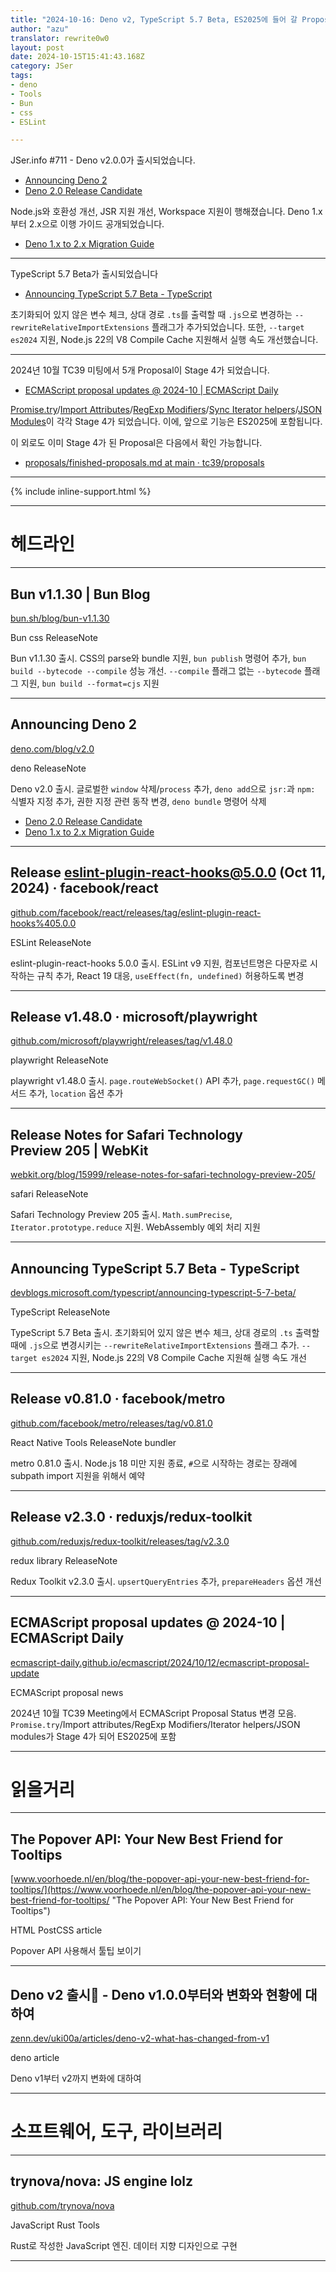 ```yaml
---
title: "2024-10-16: Deno v2, TypeScript 5.7 Beta, ES2025에 들어 갈 Proposal 다섯가지"
author: "azu"
translator: rewrite0w0
layout: post
date: 2024-10-15T15:41:43.168Z
category: JSer
tags:
- deno
- Tools
- Bun
- css
- ESLint

---
```


JSer.info #711 - Deno v2.0.0가 출시되었습니다.

- [Announcing Deno 2](https://deno.com/blog/v2.0)
- [Deno 2.0 Release Candidate](https://deno.com/blog/v2.0-release-candidate)

Node.js와 호환성 개선, JSR 지원 개선, Workspace 지원이 행해졌습니다.
Deno 1.x부터 2.x으로 이행 가이드 공개되었습니다.

- [Deno 1.x to 2.x Migration Guide](https://docs.deno.com/runtime/reference/migration_guide/)

---

TypeScript 5.7 Beta가 출시되었습니다

- [Announcing TypeScript 5.7 Beta - TypeScript](https://devblogs.microsoft.com/typescript/announcing-typescript-5-7-beta/)

초기화되어 있지 않은 변수 체크, 상대 경로 `.ts`를 출력할 때 `.js`으로 변경하는 `--rewriteRelativeImportExtensions` 플래그가 추가되었습니다.
또한, `--target es2024` 지원, Node.js 22의 V8 Compile Cache 지원해서 실행 속도 개선했습니다.

---

2024년 10월 TC39 미팅에서 5개 Proposal이 Stage 4가 되었습니다.

- [ECMAScript proposal updates @ 2024-10 | ECMAScript Daily](https://ecmascript-daily.github.io/ecmascript/2024/10/12/ecmascript-proposal-update)

[Promise.try](https://github.com/tc39/proposal-promise-try)/[Import Attributes](https://github.com/tc39/proposal-import-attributes)/[RegExp Modifiers](https://github.com/tc39/proposal-regexp-modifiers)/[Sync Iterator helpers](https://github.com/tc39/proposal-iterator-helpers)/[JSON Modules](https://github.com/tc39/proposal-json-modules)이 각각 Stage 4가 되었습니다.
이에, 앞으로 기능은 ES2025에 포함됩니다.

이 외로도 이미 Stage 4가 된 Proposal은 다음에서 확인 가능합니다.

- [proposals/finished-proposals.md at main · tc39/proposals](https://github.com/tc39/proposals/blob/main/finished-proposals.md)


----

{% include inline-support.html %}

----

<h1 class="site-genre">헤드라인</h1>

----

## Bun v1.1.30 | Bun Blog
[bun.sh/blog/bun-v1.1.30](https://bun.sh/blog/bun-v1.1.30 "Bun v1.1.30 | Bun Blog")
<p class="jser-tags jser-tag-icon"><span class="jser-tag">Bun</span> <span class="jser-tag">css</span> <span class="jser-tag">ReleaseNote</span></p>

Bun v1.1.30 출시.
CSS의 parse와 bundle 지원, `bun publish` 명령어 추가, `bun build --bytecode --compile` 성능 개선.
`--compile` 플래그 없는 `--bytecode` 플래그 지원, `bun build --format=cjs` 지원


----

## Announcing Deno 2
[deno.com/blog/v2.0](https://deno.com/blog/v2.0 "Announcing Deno 2")
<p class="jser-tags jser-tag-icon"><span class="jser-tag">deno</span> <span class="jser-tag">ReleaseNote</span></p>

Deno v2.0 출시.
글로벌한 `window` 삭제/`process` 추가, `deno add`으로 `jsr:`과 `npm:` 식별자 지정 추가, 권한 지정 관련 동작 변경, `deno bundle` 명령어 삭제

- [Deno 2.0 Release Candidate](https://deno.com/blog/v2.0-release-candidate "Deno 2.0 Release Candidate")
- [Deno 1.x to 2.x Migration Guide](https://docs.deno.com/runtime/reference/migration_guide/ "Deno 1.x to 2.x Migration Guide")

----

## Release eslint-plugin-react-hooks@5.0.0 (Oct 11, 2024) · facebook/react
[github.com/facebook/react/releases/tag/eslint-plugin-react-hooks%405.0.0](https://github.com/facebook/react/releases/tag/eslint-plugin-react-hooks%405.0.0 "Release eslint-plugin-react-hooks@5.0.0 (Oct 11, 2024) · facebook/react")
<p class="jser-tags jser-tag-icon"><span class="jser-tag">ESLint</span> <span class="jser-tag">ReleaseNote</span></p>

eslint-plugin-react-hooks 5.0.0 출시.
ESLint v9 지원, 컴포넌트명은 다문자로 시작하는 규칙 추가, React 19 대응, `useEffect(fn, undefined)` 허용하도록 변경


----

## Release v1.48.0 · microsoft/playwright
[github.com/microsoft/playwright/releases/tag/v1.48.0](https://github.com/microsoft/playwright/releases/tag/v1.48.0 "Release v1.48.0 · microsoft/playwright")
<p class="jser-tags jser-tag-icon"><span class="jser-tag">playwright</span> <span class="jser-tag">ReleaseNote</span></p>

playwright v1.48.0 출시.
`page.routeWebSocket()` API 추가, `page.requestGC()` 메서드 추가, `location` 옵션 추가


----

## Release Notes for Safari Technology Preview 205 | WebKit
[webkit.org/blog/15999/release-notes-for-safari-technology-preview-205/](https://webkit.org/blog/15999/release-notes-for-safari-technology-preview-205/ "Release Notes for Safari Technology Preview 205 | WebKit")
<p class="jser-tags jser-tag-icon"><span class="jser-tag">safari</span> <span class="jser-tag">ReleaseNote</span></p>

Safari Technology Preview 205 출시.
`Math.sumPrecise`, `Iterator.prototype.reduce` 지원.
WebAssembly 예외 처리 지원


----

## Announcing TypeScript 5.7 Beta - TypeScript
[devblogs.microsoft.com/typescript/announcing-typescript-5-7-beta/](https://devblogs.microsoft.com/typescript/announcing-typescript-5-7-beta/ "Announcing TypeScript 5.7 Beta - TypeScript")
<p class="jser-tags jser-tag-icon"><span class="jser-tag">TypeScript</span> <span class="jser-tag">ReleaseNote</span></p>

TypeScript 5.7 Beta 출시.
초기화되어 있지 않은 변수 체크, 상대 경로의 `.ts` 출력할 때에 `.js`으로 변경시키는 `--rewriteRelativeImportExtensions` 플래그 추가.
`--target es2024` 지원, Node.js 22의 V8 Compile Cache 지원해 실행 속도 개선


----

## Release v0.81.0 · facebook/metro
[github.com/facebook/metro/releases/tag/v0.81.0](https://github.com/facebook/metro/releases/tag/v0.81.0 "Release v0.81.0 · facebook/metro")
<p class="jser-tags jser-tag-icon"><span class="jser-tag">React</span> <span class="jser-tag">Native</span> <span class="jser-tag">Tools</span> <span class="jser-tag">ReleaseNote</span> <span class="jser-tag">bundler</span></p>

metro 0.81.0 출시.
Node.js 18 미만 지원 종료, `#`으로 시작하는 경로는 장래에 subpath import 지원을 위해서 예약


----

## Release v2.3.0 · reduxjs/redux-toolkit
[github.com/reduxjs/redux-toolkit/releases/tag/v2.3.0](https://github.com/reduxjs/redux-toolkit/releases/tag/v2.3.0 "Release v2.3.0 · reduxjs/redux-toolkit")
<p class="jser-tags jser-tag-icon"><span class="jser-tag">redux</span> <span class="jser-tag">library</span> <span class="jser-tag">ReleaseNote</span></p>

Redux Toolkit v2.3.0 출시.
`upsertQueryEntries` 추가, `prepareHeaders` 옵션 개선


----

## ECMAScript proposal updates @ 2024-10 | ECMAScript Daily
[ecmascript-daily.github.io/ecmascript/2024/10/12/ecmascript-proposal-update](https://ecmascript-daily.github.io/ecmascript/2024/10/12/ecmascript-proposal-update "ECMAScript proposal updates @ 2024-10 | ECMAScript Daily")
<p class="jser-tags jser-tag-icon"><span class="jser-tag">ECMAScript</span> <span class="jser-tag">proposal</span> <span class="jser-tag">news</span></p>

2024년 10월 TC39 Meeting에서 ECMAScript Proposal Status 변경 모음.
`Promise.try`/Import attributes/RegExp Modifiers/Iterator helpers/JSON modules가 Stage 4가 되어 ES2025에 포함


----
<h1 class="site-genre">읽을거리</h1>

----

## The Popover API: Your New Best Friend for Tooltips
[www.voorhoede.nl/en/blog/the-popover-api-your-new-best-friend-for-tooltips/](https://www.voorhoede.nl/en/blog/the-popover-api-your-new-best-friend-for-tooltips/ "The Popover API: Your New Best Friend for Tooltips")
<p class="jser-tags jser-tag-icon"><span class="jser-tag">HTML</span> <span class="jser-tag">PostCSS</span> <span class="jser-tag">article</span></p>

Popover API 사용해서 툴팁 보이기


----

## Deno v2 출시🎉 - Deno v1.0.0부터와 변화와 현황에 대하여
[zenn.dev/uki00a/articles/deno-v2-what-has-changed-from-v1](https://zenn.dev/uki00a/articles/deno-v2-what-has-changed-from-v1 "Deno v2 출시🎉 - Deno v1.0.0부터와 변화와 현황에 대하여")
<p class="jser-tags jser-tag-icon"><span class="jser-tag">deno</span> <span class="jser-tag">article</span></p>

Deno v1부터 v2까지 변화에 대하여


----
<h1 class="site-genre">소프트웨어, 도구, 라이브러리</h1>

----

## trynova/nova: JS engine lolz
[github.com/trynova/nova](https://github.com/trynova/nova "trynova/nova: JS engine lolz")
<p class="jser-tags jser-tag-icon"><span class="jser-tag">JavaScript</span> <span class="jser-tag">Rust</span> <span class="jser-tag">Tools</span></p>

Rust로 작성한 JavaScript 엔진.
데이터 지향 디자인으로 구현


----

